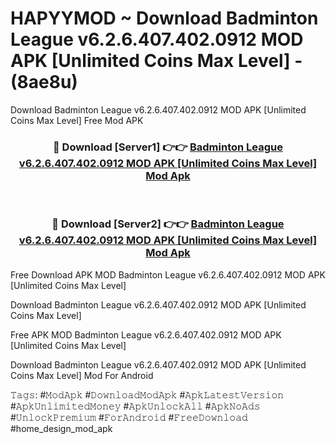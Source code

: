 # HAPYYMOD ~ Download Badminton League v6.2.6.407.402.0912 MOD APK [Unlimited Coins Max Level] - (8ae8u)
Download Badminton League v6.2.6.407.402.0912 MOD APK [Unlimited Coins Max Level] Free Mod APK

<div align="center">
<h3>🔴 Download [Server1] 👉👉 <a href="https://apk-comot.site?title=Badminton_League_v6.2.6.407.402.0912_MOD_APK_[Unlimited_Coins_Max_Level]">Badminton League v6.2.6.407.402.0912 MOD APK [Unlimited Coins Max Level] Mod Apk</a></h3><br>

<h3>🔴 Download [Server2] 👉👉 <a href="https://apk-comot.site?title=Badminton_League_v6.2.6.407.402.0912_MOD_APK_[Unlimited_Coins_Max_Level]">Badminton League v6.2.6.407.402.0912 MOD APK [Unlimited Coins Max Level] Mod Apk</a></h3>
</div>


Free Download APK MOD Badminton League v6.2.6.407.402.0912 MOD APK [Unlimited Coins Max Level]

Download Badminton League v6.2.6.407.402.0912 MOD APK [Unlimited Coins Max Level] 

Free APK MOD Badminton League v6.2.6.407.402.0912 MOD APK [Unlimited Coins Max Level] 

Download Badminton League v6.2.6.407.402.0912 MOD APK [Unlimited Coins Max Level] Mod For Android

𝚃𝚊𝚐𝚜: #𝙼𝚘𝚍𝙰𝚙𝚔 #𝙳𝚘𝚠𝚗𝚕𝚘𝚊𝚍𝙼𝚘𝚍𝙰𝚙𝚔 #𝙰𝚙𝚔𝙻𝚊𝚝𝚎𝚜𝚝𝚅𝚎𝚛𝚜𝚒𝚘𝚗 #𝙰𝚙𝚔𝚄𝚗𝚕𝚒𝚖𝚒𝚝𝚎𝚍𝙼𝚘𝚗𝚎𝚢 #𝙰𝚙𝚔𝚄𝚗𝚕𝚘𝚌𝚔𝙰𝚕𝚕 #𝙰𝚙𝚔𝙽𝚘𝙰𝚍𝚜 #𝚄𝚗𝚕𝚘𝚌𝚔𝙿𝚛𝚎𝚖𝚒𝚞𝚖 #𝙵𝚘𝚛𝙰𝚗𝚍𝚛𝚘𝚒𝚍 #𝙵𝚛𝚎𝚎𝙳𝚘𝚠𝚗𝚕𝚘𝚊𝚍 #home_design_mod_apk
